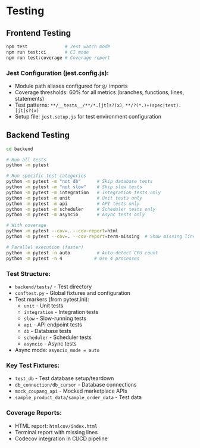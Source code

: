# Testing

## Frontend Testing
```bash
npm test              # Jest watch mode
npm run test:ci       # CI mode
npm run test:coverage # Coverage report
```

### Jest Configuration (jest.config.js):
- Module path aliases configured for `@/` imports
- Coverage thresholds: 60% for all metrics (branches, functions, lines, statements)
- Test patterns: `**/__tests__/**/*.[jt]s?(x)`, `**/?(*.)+(spec|test).[jt]s?(x)`
- Setup file: `jest.setup.js` for test environment configuration

## Backend Testing
```bash
cd backend

# Run all tests
python -m pytest

# Run specific test categories
python -m pytest -m "not db"      # Skip database tests
python -m pytest -m "not slow"    # Skip slow tests
python -m pytest -m integration   # Integration tests only
python -m pytest -m unit          # Unit tests only
python -m pytest -m api           # API tests only
python -m pytest -m scheduler     # Scheduler tests only
python -m pytest -m asyncio       # Async tests only

# With coverage
python -m pytest --cov=. --cov-report=html
python -m pytest --cov=. --cov-report=term-missing  # Show missing lines in terminal

# Parallel execution (faster)
python -m pytest -n auto          # Auto-detect CPU count
python -m pytest -n 4            # Use 4 processes
```

### Test Structure:
- `backend/tests/` - Test directory
- `conftest.py` - Global fixtures and configuration
- Test markers (from pytest.ini):
  - `unit` - Unit tests
  - `integration` - Integration tests  
  - `slow` - Slow-running tests
  - `api` - API endpoint tests
  - `db` - Database tests
  - `scheduler` - Scheduler tests
  - `asyncio` - Async tests
- Async mode: `asyncio_mode = auto`

### Key Test Fixtures:
- `test_db` - Test database setup/teardown
- `db_connection/db_cursor` - Database connections
- `mock_coupang_api` - Mocked marketplace APIs
- `sample_product_data/sample_order_data` - Test data

### Coverage Reports:
- HTML report: `htmlcov/index.html`
- Terminal report with missing lines
- Codecov integration in CI/CD pipeline